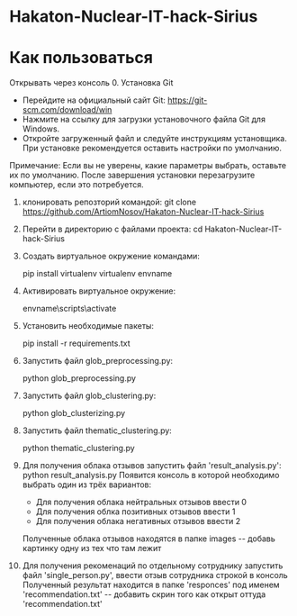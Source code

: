 # Hakaton-Nuclear-IT-hack-Sirius

# Как пользоваться
Открывать через консоль
0. Установка Git
- Перейдите на официальный сайт Git: https://git-scm.com/download/win
- Нажмите на ссылку для загрузки установочного файла Git для Windows.
- Откройте загруженный файл и следуйте инструкциям установщика. При установке рекомендуется оставить настройки по умолчанию.

Примечание: Если вы не уверены, какие параметры выбрать, оставьте их по умолчанию. После завершения установки перезагрузите компьютер, если это потребуется.
1. клонировать репозторий командой: git clone https://github.com/ArtiomNosov/Hakaton-Nuclear-IT-hack-Sirius
2. Перейти в директорию с файлами проекта: cd Hakaton-Nuclear-IT-hack-Sirius
3. Cоздать виртуальное окружение командами:

    pip install virtualenv
    virtualenv envname

4. Активировать виртуальное окружение:

    envname\scripts\activate

5. Установить необходимые пакеты:

    pip install -r requirements.txt

6. Запустить файл glob_preprocessing.py:

    python glob_preprocessing.py

7. Запустить файл glob_clustering.py:

    python glob_clusterizing.py

8. Запустить файл thematic_clustering.py:

    python thematic_clustering.py

9. Для получения облака отзывов запустить файл 'result_analysis.py':
    python result_analysis.py
    Появится консоль в которой необходимо выбрать один из трёх вариантов:
    - Для получения облака нейтральных отзывов ввести 0
    - Для получения облка позитивных отзывов ввести 1
    - Для получения облака негативных отзывов ввести 2
   
   Полученные облака отзывов находятся в папке images -- добавь картинку одну из тех что там лежит

10. Для получения рекоменаций по отдельному сотруднику запустить файл 'single_person.py', ввести отзыв сотрудника строкой в консоль
   Полученный результат находится в папке 'responces' под именем 'recommendation.txt' -- добавить скрин того как открыт оттуда 'recommendation.txt'
